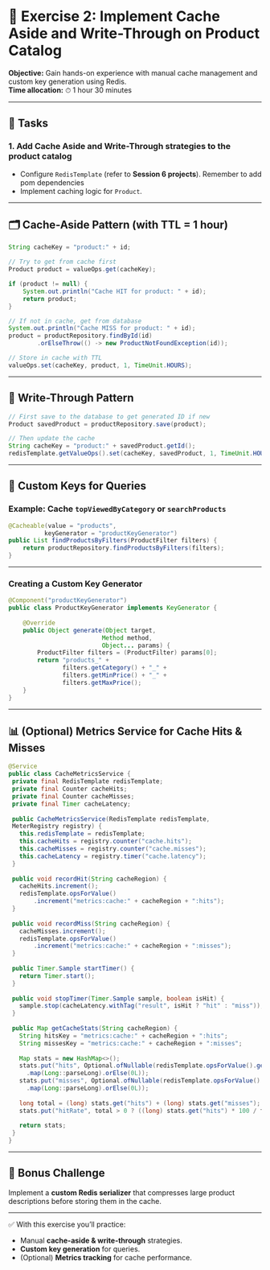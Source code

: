 # 🚀 Exercise 2: Implement Cache Aside and Write-Through on Product Catalog

**Objective:** Gain hands-on experience with manual cache management and custom key generation using Redis.  
**Time allocation:** ⏱ 1 hour 30 minutes  

---

## 📌 Tasks

### 1. Add **Cache Aside** and **Write-Through** strategies to the product catalog
- Configure `RedisTemplate` (refer to **Session 6 projects**). Remember to add pom dependencies
- Implement caching logic for `Product`.

---

## 🗂 Cache-Aside Pattern (with TTL = 1 hour)

```java
String cacheKey = "product:" + id;

// Try to get from cache first
Product product = valueOps.get(cacheKey);

if (product != null) {
    System.out.println("Cache HIT for product: " + id);
    return product;
}

// If not in cache, get from database
System.out.println("Cache MISS for product: " + id);
product = productRepository.findById(id)
        .orElseThrow(() -> new ProductNotFoundException(id));

// Store in cache with TTL
valueOps.set(cacheKey, product, 1, TimeUnit.HOURS);
```

---

## 📝 Write-Through Pattern

```java
// First save to the database to get generated ID if new
Product savedProduct = productRepository.save(product);                 

// Then update the cache        
String cacheKey = "product:" + savedProduct.getId();        
redisTemplate.getValueOps().set(cacheKey, savedProduct, 1, TimeUnit.HOURS);
```

---

## 🔑 Custom Keys for Queries

### Example: Cache `topViewedByCategory` or `searchProducts`

```java
@Cacheable(value = "products", 
          keyGenerator = "productKeyGenerator")
public List findProductsByFilters(ProductFilter filters) {
    return productRepository.findProductsByFilters(filters);
}
```

---

### Creating a Custom Key Generator

```java
@Component("productKeyGenerator")
public class ProductKeyGenerator implements KeyGenerator {
    
    @Override
    public Object generate(Object target, 
                          Method method,
                          Object... params) {
        ProductFilter filters = (ProductFilter) params[0];
        return "products_" + 
               filters.getCategory() + "_" +
               filters.getMinPrice() + "_" +
               filters.getMaxPrice();
    }
}
```

---

## 📊 (Optional) Metrics Service for Cache Hits & Misses

```java
@Service
public class CacheMetricsService {
 private final RedisTemplate redisTemplate;
 private final Counter cacheHits;
 private final Counter cacheMisses;
 private final Timer cacheLatency;
 
 public CacheMetricsService(RedisTemplate redisTemplate,
 MeterRegistry registry) {
   this.redisTemplate = redisTemplate;
   this.cacheHits = registry.counter("cache.hits");
   this.cacheMisses = registry.counter("cache.misses");
   this.cacheLatency = registry.timer("cache.latency");
 }
 
 public void recordHit(String cacheRegion) {
   cacheHits.increment();
   redisTemplate.opsForValue()
       .increment("metrics:cache:" + cacheRegion + ":hits");
 }
 
 public void recordMiss(String cacheRegion) {
   cacheMisses.increment();
   redisTemplate.opsForValue()
       .increment("metrics:cache:" + cacheRegion + ":misses");
 }
 
 public Timer.Sample startTimer() {
   return Timer.start();
 }
 
 public void stopTimer(Timer.Sample sample, boolean isHit) {
   sample.stop(cacheLatency.withTag("result", isHit ? "hit" : "miss"));
 }
 
 public Map getCacheStats(String cacheRegion) {
   String hitsKey = "metrics:cache:" + cacheRegion + ":hits";
   String missesKey = "metrics:cache:" + cacheRegion + ":misses";
 
   Map stats = new HashMap<>();
   stats.put("hits", Optional.ofNullable(redisTemplate.opsForValue().get(hitsKey))
     .map(Long::parseLong).orElse(0L));
   stats.put("misses", Optional.ofNullable(redisTemplate.opsForValue().get(missesKey))
     .map(Long::parseLong).orElse(0L));
 
   long total = (long) stats.get("hits") + (long) stats.get("misses");
   stats.put("hitRate", total > 0 ? ((long) stats.get("hits") * 100 / total) : 0);
 
   return stats;
 }
}
```

---

## 🎯 Bonus Challenge
Implement a **custom Redis serializer** that compresses large product descriptions before storing them in the cache.  

---

✅ With this exercise you’ll practice:  
- Manual **cache-aside & write-through** strategies.  
- **Custom key generation** for queries.  
- (Optional) **Metrics tracking** for cache performance.  

